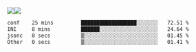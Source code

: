 <div style="display: flex; flex-direction: row;">
<img style="height: auto; width: auto;" class="img" src="https://raw.githubusercontent.com/blazepp/github-stats/master/generated/overview.svg#gh-dark-mode-only" />
<img style="height: auto; width: auto;" class="img" src="https://raw.githubusercontent.com/blazepp/github-stats/master/generated/languages.svg#gh-dark-mode-only" />
</div>

<div style="display: flex; flex-direction: row;">
<!--START_SECTION:waka-->

```txt
conf    25 mins         ██████████████████░░░░░░░   72.51 %
INI     8 mins          ██████░░░░░░░░░░░░░░░░░░░   24.64 %
jsonc   0 secs          ▒░░░░░░░░░░░░░░░░░░░░░░░░   01.45 %
Other   0 secs          ▒░░░░░░░░░░░░░░░░░░░░░░░░   01.41 %
```

<!--END_SECTION:waka-->
</div>
